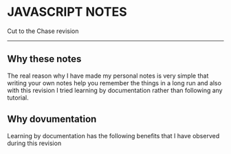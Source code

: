 # JAVASCRIPT NOTES
Cut to the Chase revision
<hr>

## Why these notes
The real reason why I have made my personal notes is very simple that writing your own notes help you remember the things in a long run and also with this revision I
tried learning by documentation rather than following any tutorial.

## Why dovumentation
Learning by documentation has the following benefits that I have observed during this revision
